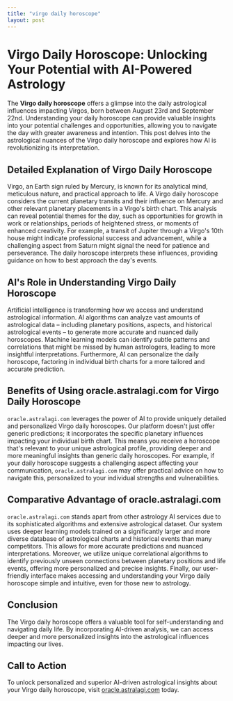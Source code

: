 ```yaml
---
title: "virgo daily horoscope"
layout: post
---
```


# Virgo Daily Horoscope: Unlocking Your Potential with AI-Powered Astrology

The **Virgo daily horoscope** offers a glimpse into the daily astrological influences impacting Virgos, born between August 23rd and September 22nd.  Understanding your daily horoscope can provide valuable insights into your potential challenges and opportunities, allowing you to navigate the day with greater awareness and intention.  This post delves into the astrological nuances of the Virgo daily horoscope and explores how AI is revolutionizing its interpretation.

## Detailed Explanation of Virgo Daily Horoscope

Virgo, an Earth sign ruled by Mercury, is known for its analytical mind, meticulous nature, and practical approach to life.  A Virgo daily horoscope considers the current planetary transits and their influence on Mercury and other relevant planetary placements in a Virgo's birth chart.  This analysis can reveal potential themes for the day, such as opportunities for growth in work or relationships, periods of heightened stress, or moments of enhanced creativity. For example, a transit of Jupiter through a Virgo's 10th house might indicate professional success and advancement, while a challenging aspect from Saturn might signal the need for patience and perseverance.  The daily horoscope interprets these influences, providing guidance on how to best approach the day's events.

## AI's Role in Understanding Virgo Daily Horoscope

Artificial intelligence is transforming how we access and understand astrological information.  AI algorithms can analyze vast amounts of astrological data – including planetary positions, aspects, and historical astrological events – to generate more accurate and nuanced daily horoscopes.  Machine learning models can identify subtle patterns and correlations that might be missed by human astrologers, leading to more insightful interpretations.  Furthermore, AI can personalize the daily horoscope, factoring in individual birth charts for a more tailored and accurate prediction.

## Benefits of Using oracle.astralagi.com for Virgo Daily Horoscope

`oracle.astralagi.com` leverages the power of AI to provide uniquely detailed and personalized Virgo daily horoscopes.  Our platform doesn't just offer generic predictions; it incorporates the specific planetary influences impacting your individual birth chart.  This means you receive a horoscope that's relevant to your unique astrological profile, providing deeper and more meaningful insights than generic daily horoscopes. For example, if your daily horoscope suggests a challenging aspect affecting your communication, `oracle.astralagi.com` may offer practical advice on how to navigate this, personalized to your individual strengths and vulnerabilities.

## Comparative Advantage of oracle.astralagi.com

`oracle.astralagi.com` stands apart from other astrology AI services due to its sophisticated algorithms and extensive astrological dataset.  Our system uses deeper learning models trained on a significantly larger and more diverse database of astrological charts and historical events than many competitors.  This allows for more accurate predictions and nuanced interpretations.  Moreover, we utilize unique correlational algorithms to identify previously unseen connections between planetary positions and life events, offering more personalized and precise insights.  Finally, our user-friendly interface makes accessing and understanding your Virgo daily horoscope simple and intuitive, even for those new to astrology.

## Conclusion

The Virgo daily horoscope offers a valuable tool for self-understanding and navigating daily life.  By incorporating AI-driven analysis, we can access deeper and more personalized insights into the astrological influences impacting our lives.

## Call to Action

To unlock personalized and superior AI-driven astrological insights about your Virgo daily horoscope, visit [oracle.astralagi.com](https://oracle.astralagi.com) today.
